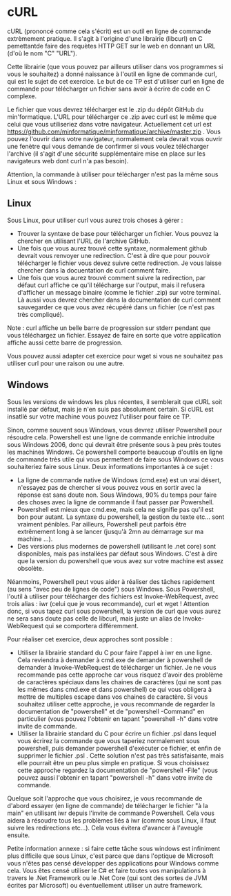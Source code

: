 # cURL

cURL (prononcé comme cela s'écrit) est un outil en ligne de commande 
extrèmement pratique. Il s'agit à l'origine d'une librairie (libcurl) en C 
pemettantde faire des requètes HTTP GET sur le web en donnant un URL (d'où le 
nom "C" "URL").

Cette librairie (que vous pouvez par ailleurs utiliser dans vos programmes si 
vous le souhaitez) a donné naissance à l'outil en ligne de commande curl, qui 
est le sujet de cet exercice. Le but de ce TP est d'utiliser curl en ligne de 
commande pour télécharger un fichier sans avoir à écrire de code en C 
complexe.

Le fichier que vous devrez télécharger est le .zip du dépôt GitHub du 
min'formatique. L'URL pour télécharger ce .zip avec curl est le même que 
celui que vous utiliseriez dans votre navigateur. Actuellement cet url est 
https://github.com/minformatique/minformatique/archive/master.zip . Vous pouvez 
l'ouvrir dans votre navigateur, normalement cela devrait vous ouvrir une 
fenètre qui vous demande de confirmer si vous voulez télécharger l'archive 
(il s'agit d'une sécurité supplémentaire mise en place sur les navigateurs 
web dont curl n'a pas besoin).

Attention, la commande à utiliser pour télécharger n'est pas la même sous 
Linux et sous Windows :

## Linux

Sous Linux, pour utiliser curl vous aurez trois choses à gérer :
 - Trouver la syntaxe de base pour télécharger un fichier. Vous pouvez la 
chercher en utilisant l'URL de l'archive GitHub.
 - Une fois que vous aurez trouvé cette syntaxe, normalement github devrait 
vous renvoyer une redirection. C'est à dire que pour pouvoir télécharger le 
fichier vous devez suivre cette redirection. Je vous laisse chercher dans la 
docuentation de curl comment faire.
 - Une fois que vous aurez trouvé comment suivre la redirection, par défaut 
curl affiche ce qu'il télécharge sur l'output, mais il refusera d'afficher un 
message binaire (comme le fichier .zip) sur votre terminal. Là aussi vous 
devrez chercher dans la documentation de curl comment sauvegarder ce que vous 
avez récupéré dans un fichier (ce n'est pas très compliqué).

Note : curl affiche un belle barre de progression sur stderr pendant que vous 
téléchargez un fichier. Essayez de faire en sorte que votre application 
affiche aussi cette barre de progression.

Vous pouvez aussi adapter cet exercice pour wget si vous ne souhaitez pas 
utiliser curl pour une raison ou une autre.

## Windows

Sous les versions de windows les plus récentes, il semblerait que cURL soit 
installé par défaut, mais je n'en suis pas absolument certain. Si cURL est 
insatllé sur votre machine vous pouvez l'utiliser pour faire ce TP.

Sinon, comme souvent sous Windows, vous devrez utiliser Powershell pour 
résoudre cela. Powershell est une ligne de commande enrichie introduite sous 
Windows 2006, donc qui devrait être présente sous à peu près toutes les 
machines Windows. Ce powershell comporte beaucoup d'outils en ligne de commande 
très utile qui vous permettent de faire sous Windows ce vous souhaiteriez 
faire sous Linux. Deux informations importantes à ce sujet :
 - La ligne de commande native de Windows (cmd.exe) est un vrai désert, 
n'essayez pas de chercher si vous pouvez vous en sortir avec la réponse est 
sans doute non. Sous Windows, 90% du temps pour faire des choses avec la ligne 
de commande il faut passer par Powershell.
 - Powershell est mieux que cmd.exe, mais cela ne signifie pas qu'il est bon 
pour autant. La syntaxe du powershell, la gestion du texte etc... sont vraiment 
pénibles. Par ailleurs, Powershell peut parfois être extrêmement long à se 
lancer (jusqu'à 2mn au démarrage sur ma machine ...).
 - Des versions plus modernes de powershell (utilisant le .net core) sont 
disponibles, mais pas installées par défaut sous Windows. C'est à dire que 
la version du powershell que vous avez sur votre machine est assez obsolète.

Néanmoins, Powershell peut vous aider à réaliser des tâches rapidement (au 
sens "avec peu de lignes de code") sous Windows. Sous Powershell, l'outil à 
utiliser pour télécharger des fichiers est Invoke-WebRequest, avec trois 
alias : iwr (celui que je vous recommande), curl et wget ! Attention donc, si 
vous tapez curl sous powershell, la version de curl que vous aurez ne sera sans 
doute pas celle de libcurl, mais juste un alias de Invoke-WebRequest qui se 
comportera différemment.

Pour réaliser cet exercice, deux approches sont possible :
 - Utiliser la librairie standard du C pour faire l'appel à iwr en une ligne. 
Cela reviendra à demander à cmd.exe de demander à powershell de demander à 
Invoke-WebRequest de télécharger un fichier. Je ne vous recommande pas cette 
approche car vous risquez d'avoir des problème de caractères spéciaux dans 
les chaines de caractères (qui ne sont pas les mêmes dans cmd.exe et dans 
powershell) ce qui vous obligera à mettre de multiples escape dans vos chaines 
de caractère. Si vous souhaitez utiliser cette approche, je vous recommande de 
regarder la documentation de "powershell" et de "powershell -Command" en 
particulier (vous pouvez l'obtenir en tapant "powershell -h" dans votre invite 
de commande. 
 - Utiliser la librairie standard du C pour écrire un fichier .psl dans lequel 
vous écrirez la commande que vous taperiez normalement sous powershell, puis 
demander powershell d'exécuter ce fichier, et enfin de supprimer le fichier 
.psl . Cette solution n'est pas très satisfaisante, mais elle pourrait être 
un peu plus simple en pratique. Si vous choisissez cette approche regardez la 
documentation de "powershell -File" (vous pouvez aussi l'obtenir en tapant 
"powershell -h" dans votre invite de commande.

Quelque soit l'approche que vous choisirez, je vous recommande de d'abord 
essayer (en ligne de commande) de télécharger le fichier "à la main" en 
utilisant iwr depuis l'invite de commande Powershell. Cela vous aidera à 
résoudre tous les problèmes liés à iwr (comme sous Linux, il faut suivre 
les redirections etc...). Cela vous évitera d'avancer à l'aveugle ensuite.

Petite information annexe : si faire cette tâche sous windows est infiniment 
plus difficile que sous Linux, c'est parce que dans l'optique de Microsoft vous 
n'êtes pas censé développer des applications pour Windows comme cela. Vous 
êtes censé utiliser le C# et faire toutes vos manipulations à travers le 
.Net Framework ou le .Net Core (qui sont des sortes de JVM écrites par 
Microsoft) ou éventuellement utiliser un autre framework.
